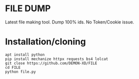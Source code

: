 # FILE DUMP
Latest file making tool. Dump 100% ids. No Token/Cookie issue.
<h1>Installation/cloning</h1>

```
apt install python
pip install mechanize httpx requests bs4 lolcat 
git close https://github.com/DEMON-XD/FILE
cd FILE
python file.py

